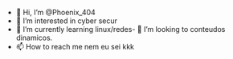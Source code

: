 - 👋 Hi, I’m  @Phoenix_404
- 👀 I’m interested in  cyber secur
- 🌱 I’m currently learning  linux/redes- 💞️ I’m looking to  conteudos dinamicos.
- 📫 How to reach me  nem eu sei  kkk

<!---
Riki-SI/Riki-SI is a ✨ special ✨ repository because its `README.md` (this file) appears on your GitHub profile.
You can click the Preview link to take a look at your changes.
--->
